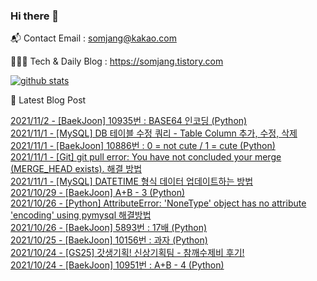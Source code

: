 ### Hi there 👋

📬  Contact Email : somjang@kakao.com

👨🏻‍💻  Tech & Daily Blog : https://somjang.tistory.com

[![github stats](https://github-readme-stats.vercel.app/api?username=SOMJANG&show_icons=true&hide_border=False)](https://somjang.tistory.com)

🤩 Latest Blog Post

[2021/11/2 - [BaekJoon] 10935번 : BASE64 인코딩 (Python)](https://somjang.tistory.com/entry/BaekJoon-10935%EB%B2%88-BASE64-%EC%9D%B8%EC%BD%94%EB%94%A9-Python) <br>
[2021/11/1 - [MySQL] DB 테이블 수정 쿼리 - Table Column 추가, 수정, 삭제](https://somjang.tistory.com/entry/MySQL-DB-%ED%85%8C%EC%9D%B4%EB%B8%94-%EC%88%98%EC%A0%95-%EC%BF%BC%EB%A6%AC-Table-Column-%EC%B6%94%EA%B0%80-%EC%88%98%EC%A0%95-%EC%82%AD%EC%A0%9C) <br>
[2021/11/1 - [BaekJoon] 10886번 : 0 = not cute / 1 = cute (Python)](https://somjang.tistory.com/entry/BaekJoon-10886%EB%B2%88-0-not-cute-1-cute-Python) <br>
[2021/11/1 - [Git] git pull error: You have not concluded your merge (MERGE_HEAD exists). 해결 방법](https://somjang.tistory.com/entry/Git-git-pull-error-You-have-not-concluded-your-merge-MERGEHEAD-exists-%ED%95%B4%EA%B2%B0-%EB%B0%A9%EB%B2%95) <br>
[2021/11/1 - [MySQL] DATETIME 형식 데이터 업데이트하는 방법](https://somjang.tistory.com/entry/MySQL-DATETIME-%ED%98%95%EC%8B%9D-%EB%8D%B0%EC%9D%B4%ED%84%B0-%EC%97%85%EB%8D%B0%EC%9D%B4%ED%8A%B8%ED%95%98%EB%8A%94-%EB%B0%A9%EB%B2%95) <br>
[2021/10/29 - [BaekJoon] A+B - 3 (Python)](https://somjang.tistory.com/entry/BaekJoon-AB-3-Python) <br>
[2021/10/26 - [Python] AttributeError: 'NoneType' object has no attribute 'encoding' using pymysql 해결방법](https://somjang.tistory.com/entry/Python-AttributeError-NoneType-object-has-no-attribute-encoding-using-pymysql-%ED%95%B4%EA%B2%B0%EB%B0%A9%EB%B2%95) <br>
[2021/10/26 - [BaekJoon] 5893번 : 17배 (Python)](https://somjang.tistory.com/entry/BaekJoon-5893%EB%B2%88-17%EB%B0%B0-Python) <br>
[2021/10/25 - [BaekJoon] 10156번 : 과자 (Python)](https://somjang.tistory.com/entry/BaekJoon-10156%EB%B2%88-%EA%B3%BC%EC%9E%90-Python) <br>
[2021/10/24 - [GS25] 갓생기획! 신상기획팀 - 참깨수제비 후기!](https://somjang.tistory.com/entry/GS25-%EA%B0%93%EC%83%9D%EA%B8%B0%ED%9A%8D-%EC%8B%A0%EC%83%81%EA%B8%B0%ED%9A%8D%ED%8C%80-%EC%B0%B8%EA%B9%A8%EC%88%98%EC%A0%9C%EB%B9%84-%ED%9B%84%EA%B8%B0) <br>
[2021/10/24 - [BaekJoon] 10951번 : A+B - 4 (Python)](https://somjang.tistory.com/entry/BaekJoon-10951%EB%B2%88-AB-4-Python) <br>
